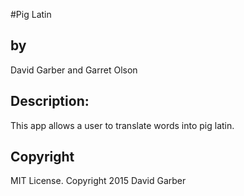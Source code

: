 #Pig Latin
<h2>by</h2>
David Garber and Garret Olson

<h2>Description:</h2>
This app allows a user to translate words into pig latin.

<h2>Copyright</h2>
 MIT License. Copyright 2015 David Garber
